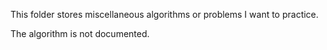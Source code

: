 This folder stores miscellaneous algorithms or problems I want to practice.

The algorithm is not documented.
